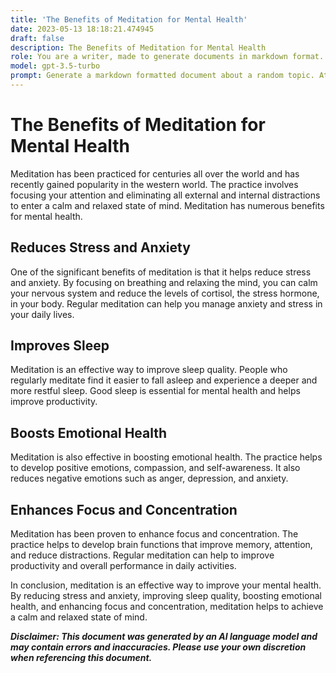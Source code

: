```yaml
---
title: 'The Benefits of Meditation for Mental Health'
date: 2023-05-13 18:18:21.474945
draft: false
description: The Benefits of Meditation for Mental Health
role: You are a writer, made to generate documents in markdown format. It is very important that all of the documents you generate are in valid markdown format.
model: gpt-3.5-turbo
prompt: Generate a markdown formatted document about a random topic. At the bottom, include a disclaimer explaining that the document was generated by you. The first line of the document should be the title. Make sure that the entire document is in proper markdown format, using a mix of various tags to make the document visually appealing.
---
```


# The Benefits of Meditation for Mental Health

Meditation has been practiced for centuries all over the world and has recently gained popularity in the western world. The practice involves focusing your attention and eliminating all external and internal distractions to enter a calm and relaxed state of mind. Meditation has numerous benefits for mental health.

## Reduces Stress and Anxiety

One of the significant benefits of meditation is that it helps reduce stress and anxiety. By focusing on breathing and relaxing the mind, you can calm your nervous system and reduce the levels of cortisol, the stress hormone, in your body. Regular meditation can help you manage anxiety and stress in your daily lives.

## Improves Sleep

Meditation is an effective way to improve sleep quality. People who regularly meditate find it easier to fall asleep and experience a deeper and more restful sleep. Good sleep is essential for mental health and helps improve productivity.

## Boosts Emotional Health

Meditation is also effective in boosting emotional health. The practice helps to develop positive emotions, compassion, and self-awareness. It also reduces negative emotions such as anger, depression, and anxiety.

## Enhances Focus and Concentration

Meditation has been proven to enhance focus and concentration. The practice helps to develop brain functions that improve memory, attention, and reduce distractions. Regular meditation can help to improve productivity and overall performance in daily activities.

In conclusion, meditation is an effective way to improve your mental health. By reducing stress and anxiety, improving sleep quality, boosting emotional health, and enhancing focus and concentration, meditation helps to achieve a calm and relaxed state of mind.

***Disclaimer: This document was generated by an AI language model and may contain errors and inaccuracies. Please use your own discretion when referencing this document.***